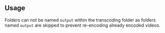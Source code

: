 ## Usage
Folders can not be named `output` within the transcoding folder as folders named `output` are skipped to prevent re-encoding already encoded videos.